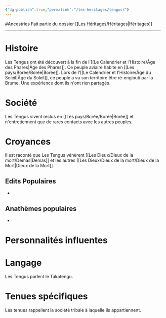 ```yaml
---
{"dg-publish":true,"permalink":"/les-heritages/tengus/"}
---
```


#Ancestries 
Fait partie du dossier [[Les Héritages/Héritages\|Héritages]]

-------

# Histoire
Les Tengus ont été découvert à la fin de l'[[Le Calendrier et l'Histoire/Âge des Phares\|Âge des Phares]]. Ce peuple aviaire habite en [[Les pays/Borée/Borée\|Borée]].
Lors de l'[[Le Calendrier et l'Histoire/Âge du Soleil\|Âge du Soleil]], ce peuple a vu son territoire être ré-englouti par la Brume. Une expérience dont ils n'ont rien partagés.
# Société
Les Tengus vivent reclus en [[Les pays/Borée/Borée\|Borée]] et n'entretiennent que de rares contacts avec les autres peuples.
# Croyances
Il est raconté que Les Tengus vénèrent [[Les Dieux/Dieux de la mort/Demas\|Demas]] et les autres [[Les Dieux/Dieux de la mort/Dieux de la Mort\|Dieux de la Mort]].
## Edits Populaires
- 
## Anathèmes populaires
- 
# Personnalités influentes

# Langage
Les Tengus parlent le Takatengu.
# Tenues spécifiques
Les tenues rappellent la société tribale à laquelle ils appartiennent.